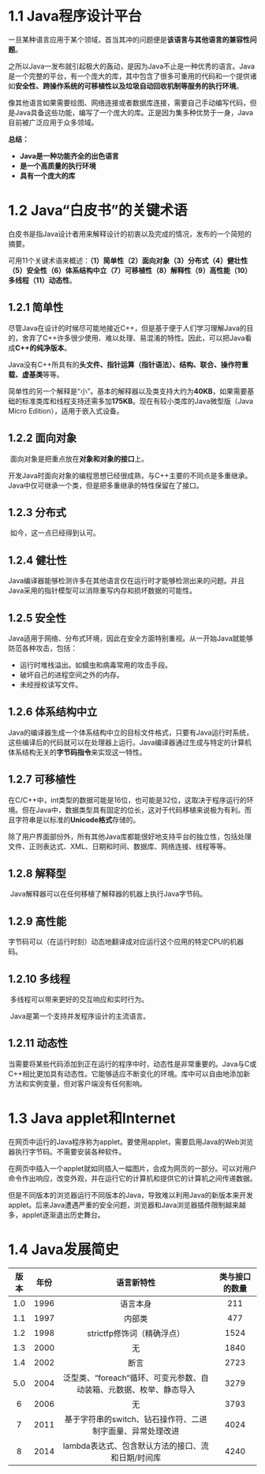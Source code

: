 # 1.1 Java程序设计平台

​		一旦某种语言应用于某个领域，首当其冲的问题便是**该语言与其他语言的兼容性问题**。

​		之所以Java一发布就引起极大的轰动，是因为Java不止是一种优秀的语言。Java是一个完整的平台，有一个庞大的库，其中包含了很多可重用的代码和一个提供诸如**安全性、跨操作系统的可移植性以及垃圾自动回收机制等服务的执行环境**。

​		像其他语言如果需要绘图、网络连接或者数据库连接，需要自己手动编写代码，但是Java具备这些功能，编写了一个庞大的库。正是因为集多种优势于一身，Java目前被广泛应用于众多领域。

**总结：**

- **Java是一种功能齐全的出色语言**
- **是一个高质量的执行环境**
- **具有一个庞大的库**

# 1.2 Java“白皮书”的关键术语

​		白皮书是指Java设计者用来解释设计的初衷以及完成的情况，发布的一个简短的摘要。

​		可用11个关键术语来概述：**（1）简单性（2）面向对象（3）分布式（4）健壮性（5）安全性（6）体系结构中立（7）可移植性（8）解释性（9）高性能（10）多线程（11）动态性**。

## 1.2.1 简单性

​		尽管Java在设计的时候尽可能地接近C++，但是基于便于人们学习理解Java的目的，舍弃了C++许多很少使用、难以处理、易混淆的特性。因此，可以把Java看成**C++的纯净版本**。

​		Java没有C++所具有的**头文件、指针运算（指针语法）、结构、联合、操作符重载、虚基类**等等。

​		简单性的另一个解释是“小”。基本的解释器以及类支持大约为**40KB**，如果需要基础的标准类库和线程支持还需多加**175KB**。现在有较小类库的Java微型版（Java Micro Edition），适用于嵌入式设备。

## 1.2.2 面向对象

​		面向对象是把重点放在**对象和对象的接口**上。

​		开发Java时面向对象的编程思想已经很成熟，与C++主要的不同点是多重继承。Java中仅可继承一个类，但是把多重继承的特性保留在了接口。

## 1.2.3 分布式

​		如今，这一点已经得到认可。

## 1.2.4 健壮性

​		Java编译器能够检测许多在其他语言仅在运行时才能够检测出来的问题。并且Java采用的指针模型可以消除重写内存和损坏数据的可能性。

## 1.2.5 安全性

​	Java适用于网络、分布式环境，因此在安全方面特别重视。从一开始Java就能够防范各种攻击，包括：

- 运行时堆栈溢出。如蠕虫和病毒常用的攻击手段。
- 破坏自己的进程空间之外的内存。
- 未经授权读写文件。

## 1.2.6 体系结构中立

​		Java的编译器生成一个体系结构中立的目标文件格式，只要有Java运行时系统，这些编译后的代码就可以在处理器上运行。Java编译器通过生成与特定的计算机体系结构无关的**字节码指令**来实现这一特性。

## 1.2.7 可移植性

​		在C/C++中，int类型的数据可能是16位，也可能是32位，这取决于程序运行的环境。但在Java中，数据类型具有固定的位长，这对于代码移植来说极为有利。而且字符串是以标准的**Unicode格式**存储的。

​		除了用户界面部份外，所有其他Java库都能很好地支持平台的独立性，包括处理文件、正则表达式、XML、日期和时间、数据库、网络连接、线程等等。

## 1.2.8 解释型

​	 	Java解释器可以在任何移植了解释器的机器上执行Java字节码。

## 1.2.9 高性能

​		字节码可以（在运行时刻）动态地翻译成对应运行这个应用的特定CPU的机器码。

## 1.2.10 多线程

​		多线程可以带来更好的交互响应和实时行为。

​		Java是第一个支持并发程序设计的主流语言。

## 1.2.11 动态性

​		当需要将某些代码添加到正在运行的程序中时，动态性是非常重要的。Java与C或C++相比更加具有动态性。它能够适应不断变化的环境。库中可以自由地添加新方法和实例变量，但对客户端没有任何影响。

# 1.3 Java applet和Internet

​		在网页中运行的Java程序称为applet。要使用applet，需要启用Java的Web浏览器执行字节码。不需要安装各种软件。

​		在网页中插入一个applet就如同插入一幅图片，会成为网页的一部分。可以对用户命令作出响应，改变外观，并在运行它的计算机和提供它的计算机之间传递数据。

​		但是不同版本的浏览器运行不同版本的Java，导致难以利用Java的新版本来开发applet。后来Java遭遇严重的安全问题，浏览器和Java浏览器插件限制越来越多，applet逐渐退出历史舞台。

# 1.4 Java发展简史

| 版本 | 年份 |                          语言新特性                          | 类与接口的数量 |
| :--: | :--: | :----------------------------------------------------------: | :------------: |
| 1.0  | 1996 |                           语言本身                           |      211       |
| 1.1  | 1997 |                            内部类                            |      477       |
| 1.2  | 1998 |                  strictfp修饰词（精确浮点）                  |      1524      |
| 1.3  | 2000 |                              无                              |      1840      |
| 1.4  | 2002 |                             断言                             |      2723      |
| 5.0  | 2004 | 泛型类、“foreach“循环、可变元参数、自动装箱、元数据、枚举、静态导入 |      3279      |
|  6   | 2006 |                              无                              |      3793      |
|  7   | 2011 |  基于字符串的switch、钻石操作符、二进制字面量、异常处理改进  |      4024      |
|  8   | 2014 |      lambda表达式、包含默认方法的接口、流和日期/时间库       |      4240      |

